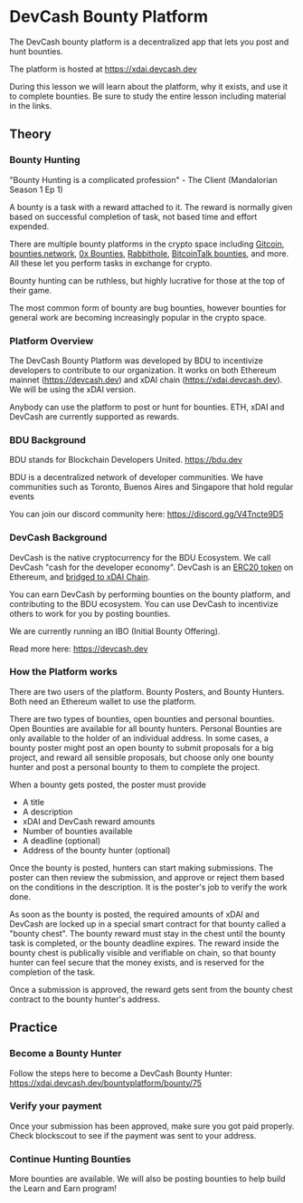 # DevCash Bounty Platform

The DevCash bounty platform is a decentralized app that lets you post and hunt bounties. 

The platform is hosted at https://xdai.devcash.dev

During this lesson we will learn about the platform, why it exists, and use it to complete bounties. Be sure to study the entire lesson including material in the links. 

## Theory

### Bounty Hunting
"Bounty Hunting is a complicated profession" - The Client (Mandalorian Season 1 Ep 1)

A bounty is a task with a reward attached to it. The reward is normally given based on successful completion of task, not based time and effort expended.

There are multiple bounty platforms in the crypto space including [Gitcoin](gitcoin.co), [bounties.network](https://bounties.network), [0x Bounties](https://bounty0x.io), [Rabbithole](https://rabbithole.gg), [BitcoinTalk bounties](https://bitcointalk.org/index.php?board=238.0), and more. All these let you perform tasks in exchange for crypto. 

Bounty hunting can be ruthless, but highly lucrative for those at the top of their game. 

The most common form of bounty are bug bounties, however bounties for general work are becoming increasingly popular in the crypto space. 

### Platform Overview

The DevCash Bounty Platform was developed by BDU to incentivize developers to contribute to our organization. It works on both Ethereum mainnet (https://devcash.dev) and xDAI chain (https://xdai.devcash.dev). We will be using the xDAI version.

Anybody can use the platform to post or hunt for bounties. ETH, xDAI and DevCash are currently supported as rewards. 

### BDU Background

BDU stands for Blockchain Developers United.
https://bdu.dev

BDU is a decentralized network of developer communities. We have communities such as Toronto, Buenos Aires and Singapore that hold regular events 

You can join our discord community here: https://discord.gg/V4Tncte9D5


### DevCash Background

DevCash is the native cryptocurrency for the BDU Ecosystem. We call DevCash "cash for the developer economy". DevCash is an [ERC20 token](https://etherscan.io/address/0x0fca8fdb0fb115a33baadec6e7a141ffc1bc7d5a) on Ethereum, and [bridged to xDAI Chain](https://blockscout.com/xdai/mainnet/tokens/0x248E081e3C9e738D7C1ded5d471069dcf4Fd9B15). 

You can earn DevCash by performing bounties on the bounty platform, and contributing to the BDU ecosystem.  You can use DevCash to incentivize others to work for you by posting bounties. 

We are currently running an IBO (Initial Bounty Offering). 

Read more here: https://devcash.dev


### How the Platform works

There are two users of the platform. Bounty Posters, and Bounty Hunters. Both need an Ethereum wallet to use the platform. 

There are two types of bounties, open bounties and personal bounties. Open Bounties are available for all bounty hunters. Personal Bounties are only available to the holder of an individual address. In some cases, a bounty poster might post an open bounty to submit proposals for a big project, and reward all sensible proposals, but choose only one bounty hunter and post a personal bounty to them to complete the project. 

When a bounty gets posted, the poster must provide 
- A title 
- A description
- xDAI and DevCash reward amounts
- Number of bounties available
- A deadline (optional)
- Address of the bounty hunter (optional)

Once the bounty is posted, hunters can start making submissions. The poster can then review the submission, and approve or reject them based on the conditions in the description. It is the poster's job to verify the work done. 

As soon as the bounty is posted, the required amounts of xDAI and DevCash are locked up in a special smart contract for that bounty called a "bounty chest".
The bounty reward must stay in the chest until the bounty task is completed, or the bounty deadline expires. 
The reward inside the bounty chest is publically visible and verifiable on chain, so that bounty hunter can feel secure that the money exists, and is reserved for the completion of the task. 

Once a submission is approved, the reward gets sent from the bounty chest contract to the bounty hunter's address. 



## Practice

### Become a Bounty Hunter
Follow the steps here to become a DevCash Bounty Hunter: https://xdai.devcash.dev/bountyplatform/bounty/75

### Verify your payment
Once your submission has been approved, make sure you got paid properly. Check blockscout to see if the payment was sent to your address. 

### Continue Hunting Bounties
 
More bounties are available. We will also be posting bounties to help build the Learn and Earn program!





